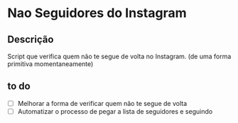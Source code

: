 # Nao Seguidores do Instagram

## Descrição
Script que verifica quem não te segue de volta no Instagram. (de uma forma primitiva momentaneamente)

## to do
- [ ] Melhorar a forma de verificar quem não te segue de volta
- [ ] Automatizar o processo de pegar a lista de seguidores e seguindo